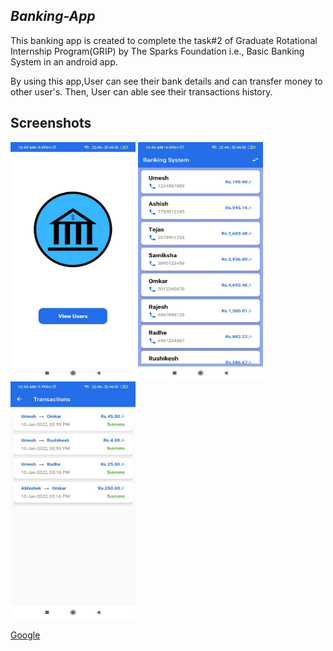 ## *Banking-App*
This banking app is created to complete the task#2 of Graduate Rotational Internship Program(GRIP) by The Sparks Foundation i.e., Basic Banking System in an android app.

By using this app,User can see their bank details and can transfer money to other user's. Then, User can able see their transactions history.

## Screenshots
<p float="left">
   
   <img src="https://github.com/Umeshekh/Banking-System-App/blob/Screenshot/app/src/main/res/drawable/screenshot3.jpeg" height="380" width="200" alt="Screen shot 1" />
     <img src="https://github.com/Umeshekh/Banking-System-App/blob/Screenshot/app/src/main/res/drawable/screnshot2.jpeg" height="380" width="200" alt="Screen shot 2" />
  <img src="https://github.com/Umeshekh/Banking-System-App/blob/Screenshot/app/src/main/res/drawable/scrennshot1.jpeg" height="380" width="200" alt="Screen shot 3" />
  
 
</p>

<a href="https://www.youtube.com/watch?v=vFiT5NkuDnk" target="_blank">Google</a>

